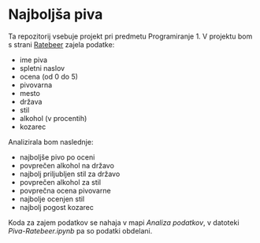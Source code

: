 ﻿# Najboljša piva
Ta repozitorij vsebuje projekt pri predmetu Programiranje 1.
V projektu bom s strani [Ratebeer](https://www.ratebeer.com/) zajela podatke:
- ime piva
- spletni naslov
- ocena (od 0 do 5)
- pivovarna
- mesto
- država
- stil
- alkohol (v procentih)
- kozarec

Analizirala bom naslednje:
- najboljše pivo po oceni
- povprečen alkohol na državo
- najbolj priljubljen stil za državo
- povprečen alkohol za stil
- povprečna ocena pivovarne
- najbolje ocenjen stil
- najbolj pogost kozarec

Koda za zajem podatkov se nahaja v mapi _Analiza podatkov_, v datoteki _Piva-Ratebeer.ipynb_ pa so podatki obdelani.
